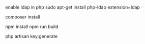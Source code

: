 enable ldap in php
sudo apt-get install php-ldap
extension=ldap

composer install

npm install
npm run build

php artisan key:generate

